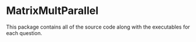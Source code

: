 # MatrixMultParallel

This package contains all of the source code along with the executables for each question.
